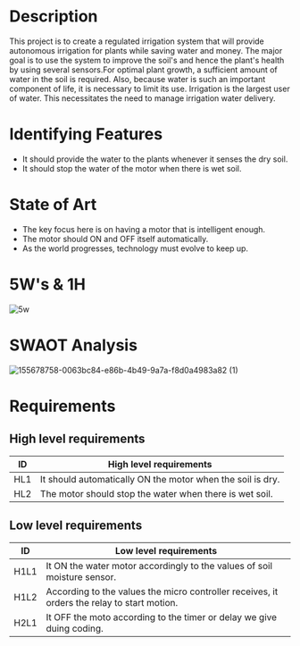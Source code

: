 # Description

This project  is to create a  regulated irrigation system that will provide autonomous irrigation for plants while saving water and money. 
The major goal is to use the system to improve the soil's and hence the plant's health by using several sensors.For optimal plant growth, 
a sufficient amount of water in the soil is required. Also, because water is such an important component of life, it is necessary to limit
its use. Irrigation is the largest user of water. This necessitates the need to manage irrigation water delivery.

# Identifying Features
* It should provide the water to the plants whenever it senses the dry soil.
* It should stop the water of the motor when there is wet soil.
# State of Art
* The key focus here is on having a motor that is intelligent enough.
* The motor should ON and OFF itself automatically.
* As the world progresses, technology must evolve to keep up.
# 5W's & 1H
![5w](https://user-images.githubusercontent.com/88649955/157063478-bd4181d3-6592-4b48-a3d3-1ac3b72ad7d1.JPG)
# SWAOT Analysis
![155678758-0063bc84-e86b-4b49-9a7a-f8d0a4983a82 (1)](https://user-images.githubusercontent.com/88649955/157165148-ea08ce9b-5479-4731-ba70-149da6354302.jpg)
# Requirements
## High level requirements
| ID | High level requirements |
| ------------ | ------------- |
| HL1 | It should automatically ON the motor when the soil is dry.|
| HL2 | The motor should stop the water when there is wet soil.|
## Low level requirements
| ID | Low level requirements |
| ------------ | ------------- |
| H1L1 | It ON the water motor accordingly to the values of soil moisture sensor.|
| H1L2 | According to the values the micro controller receives, it orders the relay to start motion.|
| H2L1 | It OFF the moto according to the timer or delay we give duing coding.|
